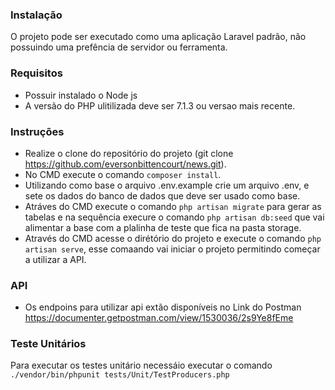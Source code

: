 

### Instalação

O projeto pode ser executado como uma aplicação Laravel padrão, não possuindo uma prefência de servidor ou ferramenta.

### Requisitos

- Possuir instalado o Node js
- A versão do PHP ulitilizada deve ser 7.1.3 ou versao mais recente.

### Instruções

- Realize o clone do repositório do projeto (git clone https://github.com/eversonbittencourt/news.git).
- No CMD execute o comando ```composer install```.
- Utilizando como base o arquivo .env.example crie um arquivo .env, e sete os dados do banco de dados que deve ser usado como base.
- Atráves do CMD execute o comando ```php artisan migrate``` para gerar as tabelas e na sequência execure o comando ```php artisan db:seed``` que vai alimentar a base com a plalinha de teste que fica na pasta storage.
- Através do CMD acesse o dirétório do projeto e execute o comando ```php artisan serve```, esse comaando vai iniciar o projeto permitindo começar a utilizar a API.


### API

- Os endpoins para utilizar api extão disponíveis no Link do Postman https://documenter.getpostman.com/view/1530036/2s9Ye8fEme


### Teste Unitários

Para executar os testes unitário necessáio executar o comando ```./vendor/bin/phpunit tests/Unit/TestProducers.php```


